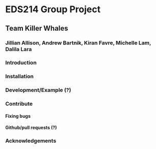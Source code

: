 # EDS214 Group Project
## Team Killer Whales
### Jillian Allison, Andrew Bartnik, Kiran Favre, Michelle Lam, Dalila Lara


### Introduction

### Installation

### Development/Example (?)

### Contribute 
#### Fixing bugs
#### Github/pull requests (?)

### Acknowledgements


